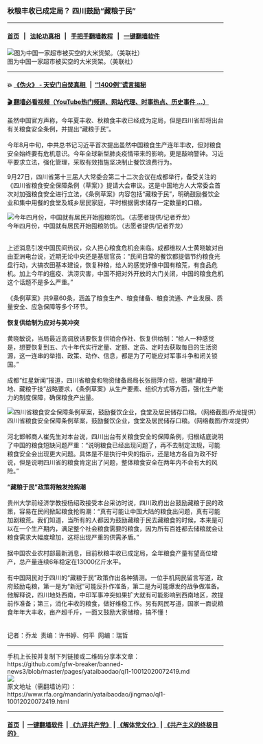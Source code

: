 ### 秋粮丰收已成定局？  四川鼓励“藏粮于民”
------------------------

#### [首页](https://github.com/gfw-breaker/banned-news3/blob/master/README.md) &nbsp;&nbsp;|&nbsp;&nbsp; [法轮功真相](https://github.com/begood0513/basic/blob/master/README.md)  &nbsp;&nbsp;|&nbsp;&nbsp; [手把手翻墙教程](https://github.com/gfw-breaker/guides/wiki)  &nbsp;&nbsp;|&nbsp;&nbsp; [一键翻墙软件](https://github.com/gfw-breaker/nogfw/blob/master/README.md)  



<div id="headerimg">
 <img alt="图为中国一家超市被买空的大米货架。（美联社）" src="https://www.rfa.org/mandarin/yataibaodao/jingmao/ql1-10012020072419.html/AP-ql1-a.jpg/@@images/99c90678-a52f-4a82-b156-bc3fbf5048c5.jpeg" title="图为中国一家超市被买空的大米货架。（美联社）"/>
 <div id="headerimgcontents">
  <div id="headerimgcaption">
   <span>
    图为中国一家超市被买空的大米货架。（美联社）
   </span>
   <!-- zoomattribute -->
  </div>
  <!-- headerimgcaption -->
 </div>
 <!-- headerimagecontents -->
</div>

<hr/>


#### 💥 [《伪火》 - 天安门自焚真相 ](http://158.247.195.190:10000/videos/blog/weihuo.html)&nbsp; |&nbsp; [“1400例”谎言揭秘  ](http://158.247.195.190:10000/videos/blog/jiexi1400.html)

#### [ 🎬  翻墙必看视频（YouTube热门频道、网站代理、时事热点、历史事件 ...）](https://github.com/gfw-breaker/links/blob/master/banned.md)

<div id="storytext">
 <div>
  <div class="slot_header">
  </div>
 </div>
 <p>
 </p>
 <p>
  虽然中国官方声称，今年夏丰收、秋粮食丰收已经成为定局，但是四川省却将出台有关粮食安全条例，并提出“藏粮于民”。
  <br/>
  <br/>
  今年8月中旬，中共总书记习近平首次提出虽然中国粮食生产连年丰收，但对粮食安全始终要有危机意识。今年全球新型肺炎疫情带来的影响，更是敲响警钟。习近平要求立法，强化管理，采取有效措施坚决制止餐饮浪费行为。
 </p>
 <p>
 </p>
 <p>
 </p>
 <p>
  9月27日，四川省第十三届人大常委会第二十二次会议在成都举行，备受关注的《四川省粮食安全保障条例（草案）》提请大会审议。这是中国地方人大常委会首次对加强粮食安全进行立法，《条例草案》内容包括“藏粮于民”，明确鼓励餐饮企业和集中用餐的食堂及城乡居民家庭，平时根据需求储存一定数量的口粮。
 </p>
 <p>
 </p>
 <p>
  <div class="image-inline captioned" style="width:1242px;">
   <div style="width:1242px;">
    <img alt="今年四月份，中国就有居民开始囤粮防饥。（志愿者提供/记者乔龙）" src="https://www.rfa.org/mandarin/yataibaodao/jingmao/ql1-10012020072419.html/m1001-ql1p2.jpg" title="今年四月份，中国就有居民开始囤粮防饥。（志愿者提供/记者乔龙）"/>
   </div>
   <div class="image-caption">
    <span style="width:1242px;">
     今年四月份，中国就有居民开始囤粮防饥。（志愿者提供/记者乔龙）
    </span>
    <span class="copyright">
    </span>
   </div>
  </div>
 </p>
 <p>
  <br/>
  上述消息引发中国民间热议，众人担心粮食危机会来临。成都维权人士黄晓敏对自由亚洲电台说，近期无论中央还是基层官员：“民间日常的餐饮都提倡节约粮食光盘行动，大搞农田基本建设，恢复种粮，给人的感觉好像中国有粮荒，有食品危机。加上今年的瘟疫、洪涝灾害，中国不把对外开放的大门关闭，中国的粮食危机这个话题不是多么严重。”
  <br/>
  <br/>
  《条例草案》共9章60条，涵盖了粮食生产、粮食储备、粮食流通、产业发展、质量安全、应急保障等多个环节。
  <br/>
  <br/>
  <b>
   恢复供给制为应对与美冲突
  </b>
  <br/>
  <br/>
  黄晓敏说，当局最近高调放话要恢复供销合作社、恢复供给制：“给人一种感觉是，想要恢复到五、六十年代实行定量、定额、定员、定时去获取每日的生活资源，这一连串的举措、政策、动作、信息，都是为了可能应对军事斗争和闭关锁国。”
  <br/>
  <br/>
  成都“红星新闻”报道，四川省粮食和物资储备局局长张丽萍介绍，根据“藏粮于地、藏粮于技”战略要求，《条例草案》从生产要素、组织方式等方面，强化生产能力的制度保障，确保粮食产出量。
 </p>
 <p>
 </p>
 <p>
  <div class="image-inline captioned" style="width:1080px;">
   <div style="width:1080px;">
    <img alt="四川省粮食安全保障条例草案，鼓励餐饮企业，食堂及居民储存口粮。（网络截图/乔龙提供）" src="https://www.rfa.org/mandarin/yataibaodao/jingmao/ql1-10012020072419.html/m1001-ql1p3.jpg" title="四川省粮食安全保障条例草案，鼓励餐饮企业，食堂及居民储存口粮。（网络截图/乔龙提供）"/>
   </div>
   <div class="image-caption">
    <span style="width:1080px;">
     四川省粮食安全保障条例草案，鼓励餐饮企业，食堂及居民储存口粮。（网络截图/乔龙提供）
    </span>
    <span class="copyright">
    </span>
   </div>
  </div>
  <br/>
  河北邯郸商人崔先生对本台说，四川出台有关粮食安全的保障条例，归根结底说明了中国的粮食短缺问题严重：“说明粮食已经出现问题了，再不去制定法规，可能粮食安全会出现更大问题。具体是不是执行中央的指示，还是地方各自为政不好说，但是说明四川省的粮食肯定出了问题，整体粮食安全在两年内不会有大的风险。”
  <br/>
  <br/>
  <b>
   “藏粮于民”政策将触发抢购潮
  </b>
  <br/>
  <br/>
  贵州大学前经济学教授杨绍政接受本台采访时说，四川政府出台鼓励藏粮于民的政策，容易在民间掀起粮食抢购潮：“真有可能让中国大陆的粮食出问题，真有可能加剧粮荒。我们知道，当所有的人都因为鼓励藏粮于民去藏粮食的时候，本来是可以在一个生产期内，满足整个社会粮食需要的粮食，因为所有百姓都去储粮就会让粮食需求大幅度增加，这将出现严重的供需矛盾。”
  <br/>
  <br/>
  据中国农业农村部最新消息，目前秋粮丰收已成定局，全年粮食产量有望高位增产，总产量连续6年稳定在13000亿斤水平。
  <br/>
  <br/>
  有中国网民对于四川的“藏粮于民”政策作出各种猜测。一位手机网民留言写道，政府鼓励屯粮，第一是为“新冠”可能反扑作准备，第二是为可能爆发的战争做准备。他解释说，四川地处西南，中印军事冲突如果扩大就有可能影响到西南地区，故提前作准备；第三，消化丰收的粮食，做好维稳工作。另有网民写道，国家一面说粮食年年大丰收，亩产超千斤，一面又鼓励大家储粮，搞不懂！
  <br/>
  <br/>
  <br/>
  记者：乔龙  责编：许书婷、何平  网编：瑞哲
 </p>
 <div>
 </div>
 <div>
 </div>
 <div>
 </div>
</div>

<hr/>
手机上长按并复制下列链接或二维码分享本文章：<br/>
https://github.com/gfw-breaker/banned-news3/blob/master/pages/yataibaodao/ql1-10012020072419.md <br/>
<a href='https://github.com/gfw-breaker/banned-news3/blob/master/pages/yataibaodao/ql1-10012020072419.md'><img src='https://github.com/gfw-breaker/banned-news3/blob/master/pages/yataibaodao/ql1-10012020072419.md.png'/></a> <br/>
原文地址（需翻墙访问）：https://www.rfa.org/mandarin/yataibaodao/jingmao/ql1-10012020072419.html


------------------------
#### [首页](https://github.com/gfw-breaker/banned-news3/blob/master/README.md) &nbsp;|&nbsp; [一键翻墙软件](https://github.com/gfw-breaker/nogfw/blob/master/README.md) &nbsp;| [《九评共产党》](https://github.com/gfw-breaker/9ping.md/blob/master/README.md#九评之一评共产党是什么) | [《解体党文化》](https://github.com/gfw-breaker/jtdwh.md/blob/master/README.md) | [《共产主义的终极目的》](https://github.com/gfw-breaker/gczydzjmd.md/blob/master/README.md)


<img src='http://gfw-breaker.win/banned-news3/pages/yataibaodao/ql1-10012020072419.md' width='0px' height='0px'/>